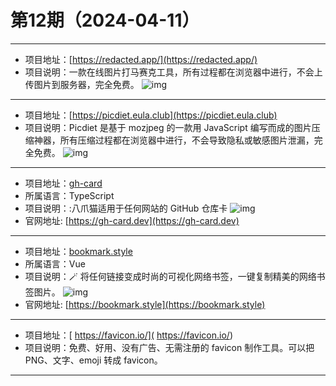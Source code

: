 # 第12期（2024-04-11）

---
- 项目地址：[https://redacted.app/](https://redacted.app/)
- 项目说明：一款在线图片打马赛克工具，所有过程都在浏览器中进行，不会上传图片到服务器，完全免费。
![img](/weekly/static/images/2024-04-11/1712800872.png)
---
- 项目地址：[https://picdiet.eula.club](https://picdiet.eula.club)
- 项目说明：Picdiet 是基于 mozjpeg 的一款用 JavaScript 编写而成的图片压缩神器，所有压缩过程都在浏览器中进行，不会导致隐私或敏感图片泄漏，完全免费。
![img](/weekly/static/images/2024-04-11/1712801433.png)
---
- 项目地址：[gh-card](https://github.com/nwtgck/gh-card)
- 所属语言：TypeScript
- 项目说明：:八爪猫适用于任何网站的 GitHub 仓库卡
![img](/weekly/static/images/2024-04-11/1712803777.png)
- 官网地址: [https://gh-card.dev](https://gh-card.dev)
---
- 项目地址：[bookmark.style](https://github.com/xiaoluoboding/bookmark.style)
- 所属语言：Vue
- 项目说明：🪄 将任何链接变成时尚的可视化网络书签，一键复制精美的网络书签图片。
![img](/weekly/static/images/2024-04-11/1712805075.png)
- 官网地址: [https://bookmark.style](https://bookmark.style)
---
- 项目地址：[ https://favicon.io/]( https://favicon.io/)
- 项目说明：免费、好用、没有广告、无需注册的 favicon 制作工具。可以把 PNG、文字、emoji 转成 favicon。
---
